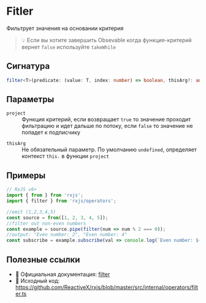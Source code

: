 # Fitler

Фильтрует значения на основании критерия

> 💡 Если вы хотите завершить Obsevable когда функция-критерий вернет `false` используйте `takeWhile`

## Сигнатура

```ts
filter<T>(predicate: (value: T, index: number) => boolean, thisArg?: any): MonoTypeOperatorFunction<T>
```

## Параметры

<dl>
  <dt><code>project</code></dt>
  <dd>Функция критерий, если возвращает <code>true</code> то значение проходит фильтрацию и идет дальше по потоку, если <code>false</code> то значение не попадет к подписчику</dd>
</dl>

<dl>
 <dt><code>thisArg</code></dt>
 <dd>Не обязательный параметр. По умолчанию <code>undefined</code>, определяет контекст <code>this.</code> в функции <code>project</code></dd>
</dl>

## Примеры

```ts
// RxJS v6+
import { from } from 'rxjs';
import { filter } from 'rxjs/operators';

//emit (1,2,3,4,5)
const source = from([1, 2, 3, 4, 5]);
//filter out non-even numbers
const example = source.pipe(filter(num => num % 2 === 0));
//output: "Even number: 2", "Even number: 4"
const subscribe = example.subscribe(val => console.log(`Even number: ${val}`));
```

## Полезные ссылки
- 📰 Официальная документация: [filter](https://rxjs.dev/api/operators/filter)
- 📁 Исходный код: https://github.com/ReactiveX/rxjs/blob/master/src/internal/operators/filter.ts